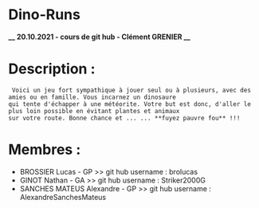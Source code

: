 # Dino-Runs

**__ 20.10.2021  -  cours de git hub  -  Clément GRENIER __**


# Description :
	
	 Voici un jeu fort sympathique à jouer seul ou à plusieurs, avec des amies ou en famille. Vous incarnez un dinosaure
    qui tente d'échapper à une météorite. Votre but est donc, d'aller le plus loin possible en évitant plantes et animaux
    sur votre route. Bonne chance et ... ... **fuyez pauvre fou** !!!

# Membres :

* BROSSIER Lucas  -  GP                 >> git hub username : brolucas
* GINOT Nathan  -  GA                   >> git hub username : Striker2000G
*    SANCHES MATEUS Alexandre  -  GP       >> git hub username : AlexandreSanchesMateus